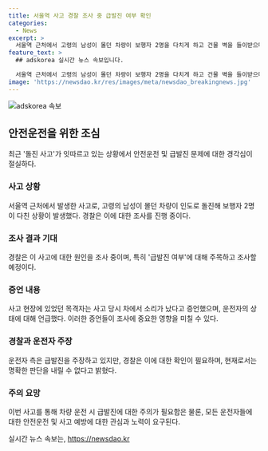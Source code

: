 ```yaml
---
title: 서울역 사고 경찰 조사 중 급발진 여부 확인
categories:
  - News
excerpt: >
  서울역 근처에서 고령의 남성이 몰던 차량이 보행자 2명을 다치게 하고 건물 벽을 들이받으며 돌진한 사건이 발생했다. 경찰은 이 사고의 원인으로 급발진 여부를 조사 중이다. 사고 현장에서 목격자는 차량에서 부딪치는 소리를 들었고, 운전자는 의식은 있었지만 고통스러워했다고 전했다. 운전자는 급발진을 주장하고 있지만, 경찰은 이에 대해 확인 중이라고 밝혔다.
feature_text: >
  ## adskorea 실시간 뉴스 속보입니다.

  서울역 근처에서 고령의 남성이 몰던 차량이 보행자 2명을 다치게 하고 건물 벽을 들이받으며 돌진한 사건이 발생했다. 경찰은 이 사고의 원인으로 급발진 여부를 조사 중이다. 사고 현장에서 목격자는 차량에서 부딪치는 소리를 들었고, 운전자는 의식은 있었지만 고통스러워했다고 전했다. 운전자는 급발진을 주장하고 있지만, 경찰은 이에 대해 확인 중이라고 밝혔다.
image: 'https://newsdao.kr/res/images/meta/newsdao_breakingnews.jpg'
---
```


<p><img src="https://newsdao.kr/res/images/meta/newsdao_breakingnews.jpg" alt="adskorea 속보" /></p>

<h2 data-ke-size="size26">안전운전을 위한 조심</h2>

<p data-ke-size="size16">최근 '돌진 사고'가 잇따르고 있는 상황에서 안전운전 및 급발진 문제에 대한 경각심이 절실하다.</p>

<h3>사고 상황</h3>

<p data-ke-size="size16">서울역 근처에서 발생한 사고로, 고령의 남성이 몰던 차량이 인도로 돌진해 보행자 2명이 다친 상황이 발생했다. 경찰은 이에 대한 조사를 진행 중이다.</p>

<h3>조사 결과 기대</h3>

<p data-ke-size="size16">경찰은 이 사고에 대한 원인을 조사 중이며, 특히 '급발진 여부'에 대해 주목하고 조사할 예정이다.</p>

<h3>증언 내용</h3>

<p data-ke-size="size16">사고 현장에 있었던 목격자는 사고 당시 차에서 소리가 났다고 증언했으며, 운전자의 상태에 대해 언급했다. 이러한 증언들이 조사에 중요한 영향을 미칠 수 있다.</p>

<h3>경찰과 운전자 주장</h3>

<p data-ke-size="size16">운전자 측은 급발진을 주장하고 있지만, 경찰은 이에 대한 확인이 필요하며, 현재로서는 명확한 판단을 내릴 수 없다고 밝혔다.</p>

<h3>주의 요망</h3>

<p data-ke-size="size16">이번 사고를 통해 차량 운전 시 급발진에 대한 주의가 필요함은 물론, 모든 운전자들에 대한 안전운전 및 사고 예방에 대한 관심과 노력이 요구된다.</p>
실시간 뉴스 속보는, <a href="https://newsdao.kr" rel="dofollow">https://newsdao.kr</a>


